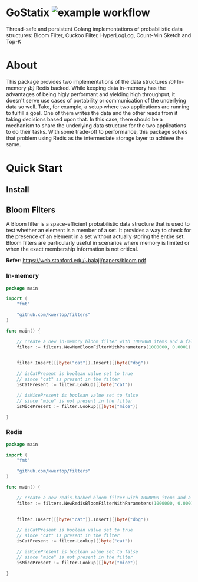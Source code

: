 GoStatix ![example workflow](https://github.com/kwertop/gostatix/actions/workflows/run_tests.yml/badge.svg)
==========

Thread-safe and persistent Golang implementations of probabilistic data structures: Bloom Filter, Cuckoo Filter, HyperLogLog, Count-Min Sketch and Top-K

# About

This package provides two implementations of the data structures _(a)_ In-memory _(b)_ Redis backed. While keeping data in-memory has the advantages of being higly performant and yielding high throughput, it doesn't serve use cases of portability or communication of the underlying data so well. Take, for example, a setup where two applications are running to fulfill a goal. One of them writes the data and the other reads from it taking decisions based upon that. In this case, there should be a mechanism to share the underlying data structure for the two applications to do their tasks. With some trade-off to performance, this package solves that problem using Redis as the intermediate storage layer to achieve the same.

# Quick Start

## Install

## Bloom Filters

A Bloom filter is a space-efficient probabilistic data structure that is used to test whether an element is a member of a set. It provides a way to check for the presence of an element in a set without actually storing the entire set. Bloom filters are particularly useful in scenarios where memory is limited or when the exact membership information is not critical.

**Refer**: https://web.stanford.edu/~balaji/papers/bloom.pdf

### In-memory

```go
package main

import (
    "fmt"

    "github.com/kwertop/filters"
)

func main() {

    // create a new in-memory bloom filter with 1000000 items and a false positive rate of 0.0001
    filter := filters.NewMemBloomFilterWithParameters(1000000, 0.0001)

    
    filter.Insert([]byte("cat")).Insert([]byte("dog"))

    // isCatPresent is boolean value set to true
    // since "cat" is present in the filter
    isCatPresent := filter.Lookup([]byte("cat"))

    // isMicePresent is boolean value set to false
    // since "mice" is not present in the filter
    isMicePresent := filter.Lookup([]byte("mice"))

}
```

### Redis

```go
package main

import (
    "fmt"

    "github.com/kwertop/filters"
)

func main() {

    // create a new redis-backed bloom filter with 1000000 items and a false positive rate of 0.0001
    filter := filters.NewRedisBloomFilterWithParameters(1000000, 0.0001)

    
    filter.Insert([]byte("cat")).Insert([]byte("dog"))

    // isCatPresent is boolean value set to true
    // since "cat" is present in the filter
    isCatPresent := filter.Lookup([]byte("cat"))

    // isMicePresent is boolean value set to false
    // since "mice" is not present in the filter
    isMicePresent := filter.Lookup([]byte("mice"))

}
```